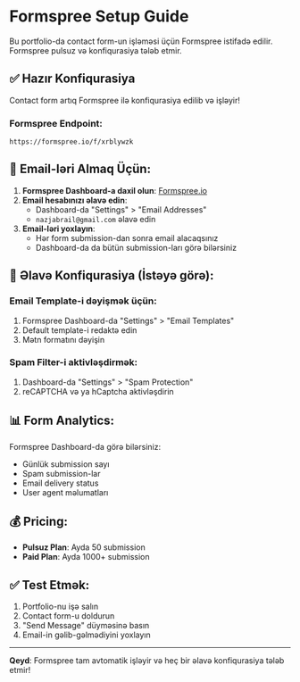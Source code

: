 # Formspree Setup Guide

Bu portfolio-da contact form-un işləməsi üçün Formspree istifadə edilir. Formspree pulsuz və konfiqurasiya tələb etmir.

## ✅ Hazır Konfiqurasiya

Contact form artıq Formspree ilə konfiqurasiya edilib və işləyir!

### Formspree Endpoint:
```
https://formspree.io/f/xrblywzk
```

## 📧 Email-ləri Almaq Üçün:

1. **Formspree Dashboard-a daxil olun**: [Formspree.io](https://formspree.io/)
2. **Email hesabınızı əlavə edin**:
   - Dashboard-da "Settings" > "Email Addresses"
   - `nazjabrail@gmail.com` əlavə edin
3. **Email-ləri yoxlayın**:
   - Hər form submission-dan sonra email alacaqsınız
   - Dashboard-da da bütün submission-ları görə bilərsiniz

## 🔧 Əlavə Konfiqurasiya (İstəyə görə):

### Email Template-i dəyişmək üçün:
1. Formspree Dashboard-da "Settings" > "Email Templates"
2. Default template-i redaktə edin
3. Mətn formatını dəyişin

### Spam Filter-i aktivləşdirmək:
1. Dashboard-da "Settings" > "Spam Protection"
2. reCAPTCHA və ya hCaptcha aktivləşdirin

## 📊 Form Analytics:

Formspree Dashboard-da görə bilərsiniz:
- Günlük submission sayı
- Spam submission-lar
- Email delivery status
- User agent məlumatları

## 💰 Pricing:

- **Pulsuz Plan**: Ayda 50 submission
- **Paid Plan**: Ayda 1000+ submission

## ✅ Test Etmək:

1. Portfolio-nu işə salın
2. Contact form-u doldurun
3. "Send Message" düyməsinə basın
4. Email-in gəlib-gəlmədiyini yoxlayın

---

**Qeyd**: Formspree tam avtomatik işləyir və heç bir əlavə konfiqurasiya tələb etmir! 